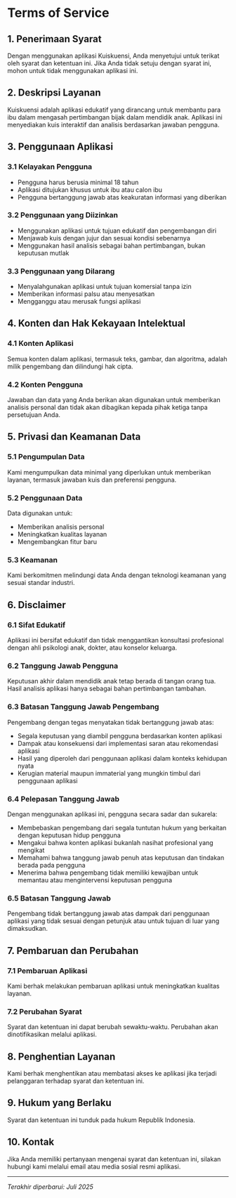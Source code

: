 # Terms of Service

## 1. Penerimaan Syarat

Dengan menggunakan aplikasi Kuiskuensi, Anda menyetujui untuk terikat oleh syarat dan ketentuan ini. Jika Anda tidak setuju dengan syarat ini, mohon untuk tidak menggunakan aplikasi ini.

## 2. Deskripsi Layanan

Kuiskuensi adalah aplikasi edukatif yang dirancang untuk membantu para ibu dalam mengasah pertimbangan bijak dalam mendidik anak. Aplikasi ini menyediakan kuis interaktif dan analisis berdasarkan jawaban pengguna.

## 3. Penggunaan Aplikasi

### 3.1 Kelayakan Pengguna
- Pengguna harus berusia minimal 18 tahun
- Aplikasi ditujukan khusus untuk ibu atau calon ibu
- Pengguna bertanggung jawab atas keakuratan informasi yang diberikan

### 3.2 Penggunaan yang Diizinkan
- Menggunakan aplikasi untuk tujuan edukatif dan pengembangan diri
- Menjawab kuis dengan jujur dan sesuai kondisi sebenarnya
- Menggunakan hasil analisis sebagai bahan pertimbangan, bukan keputusan mutlak

### 3.3 Penggunaan yang Dilarang
- Menyalahgunakan aplikasi untuk tujuan komersial tanpa izin
- Memberikan informasi palsu atau menyesatkan
- Mengganggu atau merusak fungsi aplikasi

## 4. Konten dan Hak Kekayaan Intelektual

### 4.1 Konten Aplikasi
Semua konten dalam aplikasi, termasuk teks, gambar, dan algoritma, adalah milik pengembang dan dilindungi hak cipta.

### 4.2 Konten Pengguna
Jawaban dan data yang Anda berikan akan digunakan untuk memberikan analisis personal dan tidak akan dibagikan kepada pihak ketiga tanpa persetujuan Anda.

## 5. Privasi dan Keamanan Data

### 5.1 Pengumpulan Data
Kami mengumpulkan data minimal yang diperlukan untuk memberikan layanan, termasuk jawaban kuis dan preferensi pengguna.

### 5.2 Penggunaan Data
Data digunakan untuk:
- Memberikan analisis personal
- Meningkatkan kualitas layanan
- Mengembangkan fitur baru

### 5.3 Keamanan
Kami berkomitmen melindungi data Anda dengan teknologi keamanan yang sesuai standar industri.

## 6. Disclaimer

### 6.1 Sifat Edukatif
Aplikasi ini bersifat edukatif dan tidak menggantikan konsultasi profesional dengan ahli psikologi anak, dokter, atau konselor keluarga.

### 6.2 Tanggung Jawab Pengguna
Keputusan akhir dalam mendidik anak tetap berada di tangan orang tua. Hasil analisis aplikasi hanya sebagai bahan pertimbangan tambahan.

### 6.3 Batasan Tanggung Jawab Pengembang
Pengembang dengan tegas menyatakan tidak bertanggung jawab atas:
- Segala keputusan yang diambil pengguna berdasarkan konten aplikasi
- Dampak atau konsekuensi dari implementasi saran atau rekomendasi aplikasi
- Hasil yang diperoleh dari penggunaan aplikasi dalam konteks kehidupan nyata
- Kerugian material maupun immaterial yang mungkin timbul dari penggunaan aplikasi

### 6.4 Pelepasan Tanggung Jawab
Dengan menggunakan aplikasi ini, pengguna secara sadar dan sukarela:
- Membebaskan pengembang dari segala tuntutan hukum yang berkaitan dengan keputusan hidup pengguna
- Mengakui bahwa konten aplikasi bukanlah nasihat profesional yang mengikat
- Memahami bahwa tanggung jawab penuh atas keputusan dan tindakan berada pada pengguna
- Menerima bahwa pengembang tidak memiliki kewajiban untuk memantau atau mengintervensi keputusan pengguna

### 6.5 Batasan Tanggung Jawab
Pengembang tidak bertanggung jawab atas dampak dari penggunaan aplikasi yang tidak sesuai dengan petunjuk atau untuk tujuan di luar yang dimaksudkan.

## 7. Pembaruan dan Perubahan

### 7.1 Pembaruan Aplikasi
Kami berhak melakukan pembaruan aplikasi untuk meningkatkan kualitas layanan.

### 7.2 Perubahan Syarat
Syarat dan ketentuan ini dapat berubah sewaktu-waktu. Perubahan akan dinotifikasikan melalui aplikasi.

## 8. Penghentian Layanan

Kami berhak menghentikan atau membatasi akses ke aplikasi jika terjadi pelanggaran terhadap syarat dan ketentuan ini.

## 9. Hukum yang Berlaku

Syarat dan ketentuan ini tunduk pada hukum Republik Indonesia.

## 10. Kontak

Jika Anda memiliki pertanyaan mengenai syarat dan ketentuan ini, silakan hubungi kami melalui email atau media sosial resmi aplikasi.

---

*Terakhir diperbarui: Juli 2025*